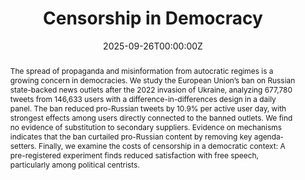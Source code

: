 ---
title: 'Censorship in Democracy'

# Authors
# If you created a profile for a user (e.g. the default `admin` user), write the username (folder name) here
# and it will be replaced with their full name and linked to their profile.
authors:
  - admin
  - Matteo Grigoletto
  - Lorenz Gschwent

date: '2025-09-26T00:00:00Z'
doi: ''

# Schedule page publish date (NOT publication's date).
publishDate: '2025-09-26T00:00:00Z'

# Publication type.
# Accepts a single type but formatted as a YAML list (for Hugo requirements).
# Enter a publication type from the CSL standard.
# publication_types: ['article']
publication_types: []

# Publication name and optional abbreviated publication name.
publication: ""
publication_short: "Working Paper"

abstract: "The spread of propaganda and misinformation from autocratic regimes is a growing concern in democracies. We study the European Union’s ban on Russian state-backed news outlets after the 2022 invasion of Ukraine, analyzing 677,780 tweets from 146,633 users with a difference-in-differences design in a daily panel. The ban reduced pro-Russian tweets by 10.9% per active user day, with strongest effects among users directly connected to the banned outlets. We find no evidence of substitution to secondary suppliers. Evidence on mechanisms indicates that the ban curtailed pro-Russian content by removing key agenda-setters. Finally, we examine the costs of censorship in a democratic context: A pre-registered experiment finds reduced satisfaction with free speech, particularly among political centrists."

# Summary. An optional shortened abstract.
summary: "The spread of propaganda and misinformation from autocratic regimes is a growing concern in democracies. We study the European Union’s ban on Russian state-backed news outlets after the 2022 invasion of Ukraine, analyzing 677,780 tweets from 146,633 users with a difference-in-differences design in a daily panel. The ban reduced pro-Russian tweets by 10.9% per active user day, with strongest effects among users directly connected to the banned outlets. We find no evidence of substitution to secondary suppliers. Evidence on mechanisms indicates that the ban curtailed pro-Russian content by removing key agenda-setters. Finally, we examine the costs of censorship in a democratic context: A pre-registered experiment finds reduced satisfaction with free speech, particularly among political centrists."

# tags: []

# Display this page in the Featured widget?
featured: true

# Custom links (uncomment lines below)
links:
- name: PDF
  url: 'research/censorship/CensorshipInDemocracy_Sep2025.pdf'
- name: VoxEU
  url: https://cepr.org/voxeu/columns/censorship-defend-democracy
# url_pdf: ''
# url_code: ''
# url_dataset: ''
# url_poster: ''
# url_project: ''
# url_slides: ''
# url_source: ''
# url_video: ''

# Featured image
# To use, add an image named `featured.jpg/png` to your page's folder.
# image:
#   caption: 'Image credit: [**Unsplash**](https://unsplash.com/photos/pLCdAaMFLTE)'
#   focal_point: ''
#   preview_only: false

# Associated Projects (optional).
#   Associate this publication with one or more of your projects.
#   Simply enter your project's folder or file name without extension.
#   E.g. `internal-project` references `content/project/internal-project/index.md`.
#   Otherwise, set `projects: []`.
# projects:
#   - example

# Slides (optional).
#   Associate this publication with Markdown slides.
#   Simply enter your slide deck's filename without extension.
#   E.g. `slides: "example"` references `content/slides/example/index.md`.
#   Otherwise, set `slides: ""`.
# slides: example

type: "publication"
share: false
subtitle: ""
---